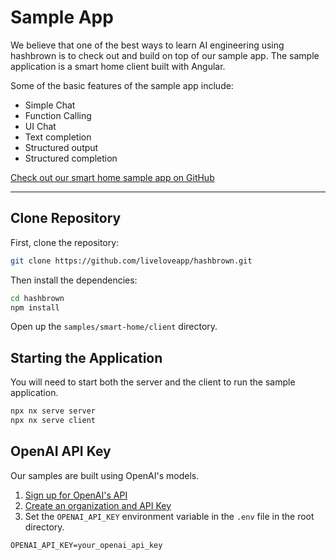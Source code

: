 # Sample App

We believe that one of the best ways to learn AI engineering using hashbrown is to check out and build on top of our sample app.
The sample application is a smart home client built with Angular.

Some of the basic features of the sample app include:

- Simple Chat
- Function Calling
- UI Chat
- Text completion
- Structured output
- Structured completion

[Check out our smart home sample app on GitHub](https://github.com/liveloveapp/hashbrown/tree/main/samples/smart-home/client)

---

## Clone Repository

First, clone the repository:

```bash
git clone https://github.com/liveloveapp/hashbrown.git
```

Then install the dependencies:

```bash
cd hashbrown
npm install
```

Open up the `samples/smart-home/client` directory.

## Starting the Application

You will need to start both the server and the client to run the sample application.

```bash
npx nx serve server
npx nx serve client
```

## OpenAI API Key

Our samples are built using OpenAI's models.

1. [Sign up for OpenAI's API](https://openai.com/api/)
2. [Create an organization and API Key](https://platform.openai.com/settings/organization/api-keys)
3. Set the `OPENAI_API_KEY` environment variable in the `.env` file in the root directory.

```
OPENAI_API_KEY=your_openai_api_key
```
